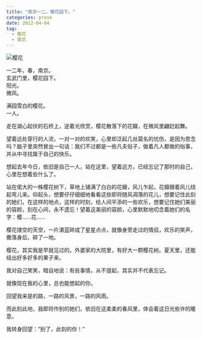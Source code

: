 ```yaml
---
title: "南京一二，樱花园下。"
categories: prose
date: 2012-04-04
tag:
  - 樱花
  - 南京
---
```


![樱花](https://o654lj7pu.qnssl.com/20120404.jpg)

一二年，春，南京。  
玄武门里，樱花园下。  
阳光。  
微风。  
 
满园雪白的樱花。  
 一人。
 <!---more--->
 
走在湖心起伏的石桥上，逆着光欣赏，樱花散落下的花瓣，在微风里翩跹起舞。

望着远处穿行的人流，一对一对的欢笑，心里却泛起几丝莫名的忧伤，是因为思念吗？脑子里突然冒出一句话：我们不过都是一些凡夫俗子，做着凡人都做的俗事，并从中寻找属于自己的快乐。
 
想起去年今日，依旧是自己一人，站在这里，望着远方，已经忘记了那时的自己，心里在想着些什么了。
 
站在偌大的一株樱花树下，草地上铺满了白白的花瓣，风儿乍起，花瓣跟着风儿绕起弯儿来。仰起头，想要仔仔细细地看看这些即将随风凋落的花儿，想要记住此刻的她们，在这样的地点，这样的时刻，给人间平添的一些欢乐，想要记住她们美丽的容颜，刻在心间，永不遗忘！望着这美丽的容颜，心里默默地叨念着她们的名字：樱……花……
 
樱花镂空的天空，一片湛蓝碎成了星星点点，就像身旁走过的情侣，欢乐的笑声，撒落身后，碎了一地。
 
樱花，其实我是早就见过的。外婆家的大院里，有好大一颗樱花树。夏天里，还能结出好多好多的果子来。
 
我对自己笑笑，暗自地说：有些事情，从不提起，其实并不代表忘记。
 
就像现在我的心里，总也能想起的你。
 
回望我来是的路，一路的风景，一路的风雨。
 
而此刻此地，我即将作别的她们，依旧在这柔柔的春风里，体会着这日光些许的暖意。
 
我转身回望：“别了，此刻的你！”
